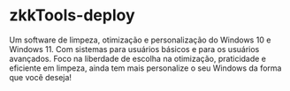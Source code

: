 # zkkTools-deploy
Um software de limpeza, otimização e personalização do Windows 10 e Windows 11. Com sistemas para usuários básicos e para os usuários avançados. Foco na liberdade de escolha na otimização, praticidade e eficiente em limpeza, ainda tem mais personalize o seu Windows da forma que você deseja!
